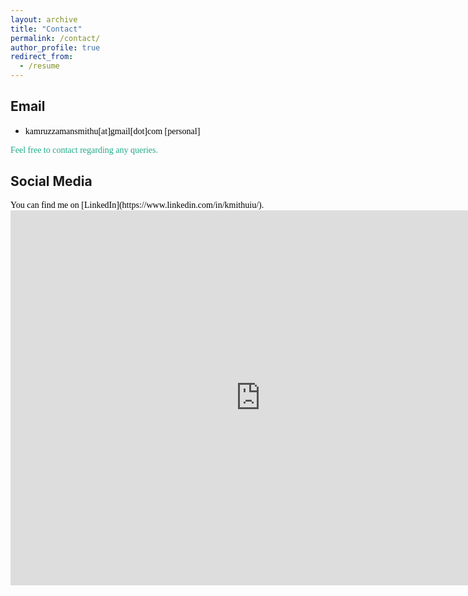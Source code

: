 ```yaml
---
layout: archive
title: "Contact"
permalink: /contact/
author_profile: true
redirect_from:
  - /resume
---
```

<!-- <span style="color:black; font-family:Georgia;">You can download a pdf copy of my <a href="../files/CV/resume.pdf">[CV]</a> here.</span>

<iframe src="/files/CV/resume.pdf" width="100%" height="500" frameborder="no" border="0" marginwidth="0" marginheight="0"></iframe>

<br> -->


## Email
+ <span style="font-family:Trebuchet MS; color:black;">kamruzzamansmithu[at]gmail[dot]com [personal] </span><br/>

<!-- + <span style="font-family:Trebuchet MS; color:black;">mustavi[at]rite[dot]com[dot]bd [official] </span><br/> -->
<!-- + <span style="font-family:Trebuchet MS; color:black;"> [official] </span> -->

<span style="color:#1FAB89; font-family:Georgia;">Feel free to contact regarding any queries.</span><br>
## Social Media
<span style="color:black; font-family:Georgia;">
You can find me on [LinkedIn](https://www.linkedin.com/in/kmithuiu/).
</span>

<!-- ## Office
[Office website]()
<address>
<span style="color:black; font-family:Georgia;">
,<br>
,<br>
,<br>
, 
</span> 
</address> 
<br/>
 -->

<!-- <iframe src="https://www.google.com/maps/embed?pb=!1m18!1m12!1m3!1d3652.346199367865!2d90.39094507424188!3d23.73503087868088!2m3!1f0!2f0!3f0!3m2!1i1024!2i768!4f13.1!3m3!1m2!1s0x3755b8c1d8f1df57%3A0x8a5433fd0e84b711!2zSW5zdGl0dXRlIG9mIEJ1c2luZXNzIEFkbWluaXN0cmF0aW9uLCBVbml2ZXJzaXR5IG9mIERoYWthLCDgpqLgpr7gppXgpr4gMTAwMA!5e0!3m2!1sbn!2sbd!4v1748340442356!5m2!1sbn!2sbd" width="600" height="450" style="border:0;" allowfullscreen="" loading="lazy" referrerpolicy="no-referrer-when-downgrade"></iframe> -->

<iframe src="https://www.google.com/maps/embed?pb=!1m18!1m12!1m3!1d3154.24614295124!2d-122.38859912573533!3d37.760826312966046!2m3!1f0!2f0!3f0!3m2!1i1024!2i768!4f13.1!3m3!1m2!1s0x808f7f001c806bf3%3A0xfff22b37f9f735f4!2sY%20Combinator!5e0!3m2!1sbn!2sbd!4v1759847396875!5m2!1sbn!2sbd" width="800" height="600" style="border:0;" allowfullscreen="" loading="lazy" referrerpolicy="no-referrer-when-downgrade"></iframe>

